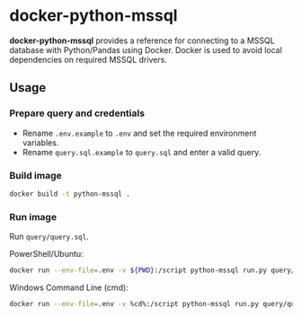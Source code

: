 # docker-python-mssql
__docker-python-mssql__ provides a reference for connecting to a MSSQL database with Python/Pandas using Docker. Docker is used to avoid local dependencies on required MSSQL drivers.

## Usage
### Prepare query and credentials
* Rename `.env.example` to `.env` and set the required environment variables.
* Rename `query.sql.example` to `query.sql` and enter a valid query.
### Build image
```sh
docker build -t python-mssql .
```
### Run image
Run `query/query.sql`.

PowerShell/Ubuntu:
```sh
docker run --env-file=.env -v ${PWD}:/script python-mssql run.py query/query.sql
```
Windows Command Line (cmd):
```sh
docker run --env-file=.env -v %cd%:/script python-mssql run.py query/query.sql
```
